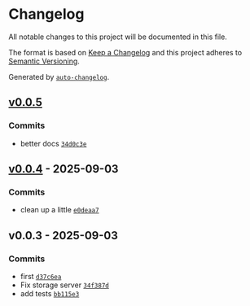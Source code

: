 # Changelog

All notable changes to this project will be documented in this file.

The format is based on [Keep a Changelog](https://keepachangelog.com/en/1.0.0/)
and this project adheres to [Semantic Versioning](https://semver.org/spec/v2.0.0.html).

Generated by [`auto-changelog`](https://github.com/CookPete/auto-changelog).

## [v0.0.5](https://github.com/nichoth/mergeparty2/compare/v0.0.4...v0.0.5)

### Commits

- better docs [`34d0c3e`](https://github.com/nichoth/mergeparty2/commit/34d0c3e9004fbca850e09733d7039f5353cf1cde)

## [v0.0.4](https://github.com/nichoth/mergeparty2/compare/v0.0.3...v0.0.4) - 2025-09-03

### Commits

- clean up a little [`e0deaa7`](https://github.com/nichoth/mergeparty2/commit/e0deaa76333e7a42f79fb947c0e09f0a57141cbe)

## v0.0.3 - 2025-09-03

### Commits

- first [`d37c6ea`](https://github.com/nichoth/mergeparty2/commit/d37c6ea8354950ad85a900fb9cab64ad261b2330)
- Fix storage server [`34f387d`](https://github.com/nichoth/mergeparty2/commit/34f387df739a005f9b3b27e7da7d217f29345b1a)
- add tests [`bb115e3`](https://github.com/nichoth/mergeparty2/commit/bb115e34e3cb2398a38302702aa4ce8a6be18c69)

